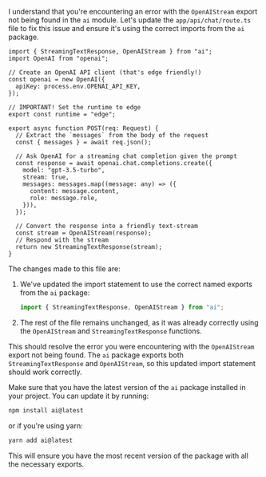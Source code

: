 I understand that you're encountering an error with the `OpenAIStream` export not being found in the `ai` module. Let's update the `app/api/chat/route.ts` file to fix this issue and ensure it's using the correct imports from the `ai` package.

<ReactProject id="AI Text Generator">

```tsx file="app/api/chat/route.ts"
import { StreamingTextResponse, OpenAIStream } from "ai";
import OpenAI from "openai";

// Create an OpenAI API client (that's edge friendly!)
const openai = new OpenAI({
  apiKey: process.env.OPENAI_API_KEY,
});

// IMPORTANT! Set the runtime to edge
export const runtime = "edge";

export async function POST(req: Request) {
  // Extract the `messages` from the body of the request
  const { messages } = await req.json();

  // Ask OpenAI for a streaming chat completion given the prompt
  const response = await openai.chat.completions.create({
    model: "gpt-3.5-turbo",
    stream: true,
    messages: messages.map((message: any) => ({
      content: message.content,
      role: message.role,
    })),
  });

  // Convert the response into a friendly text-stream
  const stream = OpenAIStream(response);
  // Respond with the stream
  return new StreamingTextResponse(stream);
}
```

The changes made to this file are:

1. We've updated the import statement to use the correct named exports from the `ai` package:
   ```typescript
   import { StreamingTextResponse, OpenAIStream } from "ai";
   ```

2. The rest of the file remains unchanged, as it was already correctly using the `OpenAIStream` and `StreamingTextResponse` functions.

This should resolve the error you were encountering with the `OpenAIStream` export not being found. The `ai` package exports both `StreamingTextResponse` and `OpenAIStream`, so this updated import statement should work correctly.

Make sure that you have the latest version of the `ai` package installed in your project. You can update it by running:

```bash
npm install ai@latest
```

or if you're using yarn:

```bash
yarn add ai@latest
```

This will ensure you have the most recent version of the package with all the necessary exports.

</ReactProject>
